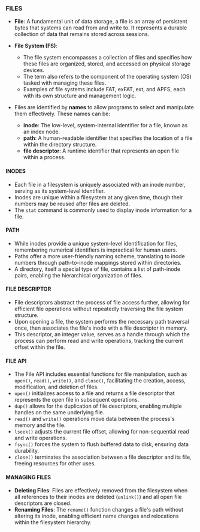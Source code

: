 ### FILES

- **File**: A fundamental unit of data storage, a file is an array of persistent bytes that systems can read from and write to. It represents a durable collection of data that remains stored across sessions.

- **File System (FS)**: 
    - The file system encompasses a collection of files and specifies how these files are organized, stored, and accessed on physical storage devices.
    - The term also refers to the component of the operating system (OS) tasked with managing these files.
    - Examples of file systems include FAT, exFAT, ext, and APFS, each with its own structure and management logic.

- Files are identified by **names** to allow programs to select and manipulate them effectively. These names can be:
    - **inode**: The low-level, system-internal identifier for a file, known as an index node.
    - **path**: A human-readable identifier that specifies the location of a file within the directory structure.
    - **file descriptor**: A runtime identifier that represents an open file within a process.

#### INODES
- Each file in a filesystem is uniquely associated with an inode number, serving as its system-level identifier.
- Inodes are unique within a filesystem at any given time, though their numbers may be reused after files are deleted.
- The `stat` command is commonly used to display inode information for a file.

#### PATH
- While inodes provide a unique system-level identification for files, remembering numerical identifiers is impractical for human users.
- Paths offer a more user-friendly naming scheme, translating to inode numbers through path-to-inode mappings stored within directories.
- A directory, itself a special type of file, contains a list of path-inode pairs, enabling the hierarchical organization of files.

#### FILE DESCRIPTOR
- File descriptors abstract the process of file access further, allowing for efficient file operations without repeatedly traversing the file system structure.
- Upon opening a file, the system performs the necessary path traversal once, then associates the file's inode with a file descriptor in memory.
- This descriptor, an integer value, serves as a handle through which the process can perform read and write operations, tracking the current offset within the file.

#### FILE API
- The File API includes essential functions for file manipulation, such as `open()`, `read()`, `write()`, and `close()`, facilitating the creation, access, modification, and deletion of files.
- `open()` initializes access to a file and returns a file descriptor that represents the open file in subsequent operations.
- `dup()` allows for the duplication of file descriptors, enabling multiple handles on the same underlying file.
- `read()` and `write()` operations move data between the process's memory and the file.
- `lseek()` adjusts the current file offset, allowing for non-sequential read and write operations.
- `fsync()` forces the system to flush buffered data to disk, ensuring data durability.
- `close()` terminates the association between a file descriptor and its file, freeing resources for other uses.

#### MANAGING FILES
- **Deleting Files**: Files are effectively removed from the filesystem when all references to their inodes are deleted (`unlink()`) and all open file descriptors are closed.
- **Renaming Files**: The `rename()` function changes a file's path without altering its inode, enabling efficient name changes and relocations within the filesystem hierarchy.
